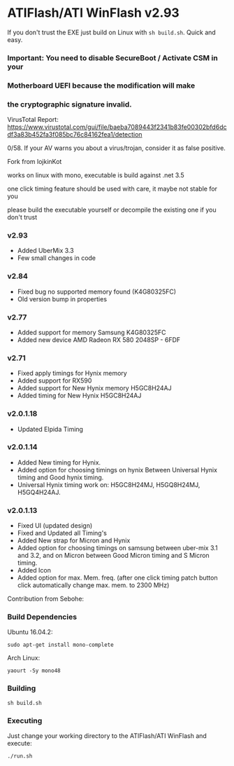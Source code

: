 # ATIFlash/ATI WinFlash v2.93


If you don't trust the EXE just build on Linux with ```sh build.sh```. Quick and easy.

### Important: You need to disable SecureBoot / Activate CSM in your
### Motherboard UEFI because the modification will make
### the cryptographic signature invalid.

VirusTotal Report: https://www.virustotal.com/gui/file/baeba7089443f2341b83fe00302bfd6dcdf3a83b452fa3f085bc76c84162fea1/detection

0/58. If your AV warns you about a virus/trojan, consider it as false positive.

Fork from lojkinKot

works on linux with mono, executable is build against .net 3.5

one click timing feature should be used with care, it maybe not stable for you

please build the executable yourself or decompile the existing one if you don't trust
### v2.93
- Added UberMix 3.3
- Few small changes in code
### v2.84
- Fixed bug no supported memory found (K4G80325FC)
- Old version bump in properties
### v2.77
- Added support for memory Samsung K4G80325FC
- Added new device AMD Radeon RX 580 2048SP - 6FDF
### v2.71
- Fixed apply timings for Hynix memory
- Added support for RX590
- Added support for New Hynix memory H5GC8H24AJ
- Added timing for New Hynix H5GC8H24AJ

### v2.0.1.18
- Updated Elpida Timing

### v2.0.1.14
- Added New timing for Hynix.
- Added option for choosing timings on hynix Between Universal Hynix timing and Good hynix timing.
- Universal Hynix timing work on: H5GC8H24MJ, H5GQ8H24MJ, H5GQ4H24AJ.

### v2.0.1.13
- Fixed UI (updated design)
- Fixed and Updated all Timing's
- Added New strap for Micron and Hynix
- Added option for choosing timings on samsung between uber-mix 3.1 and 3.2, and on Micron between Good Micron timing and S Micron timing.
- Added Icon
- Added option for max. Mem. freq. (after one click timing patch button click automatically change max. mem. to 2300 MHz)

Contribution from Sebohe:

### Build Dependencies

Ubuntu 16.04.2:

```
sudo apt-get install mono-complete
```

Arch Linux:

```
yaourt -Sy mono48
```
### Building

```
sh build.sh
```

### Executing

Just change your working directory to the ATIFlash/ATI WinFlash and execute:

```
./run.sh
```
